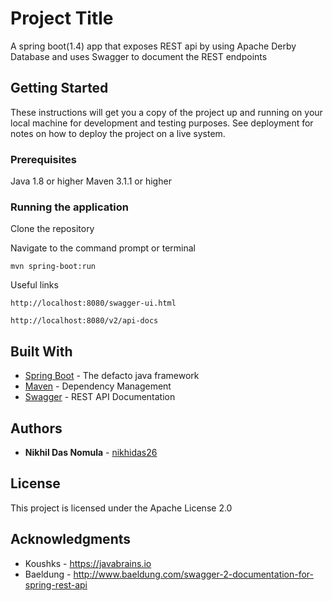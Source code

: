 # Project Title
A spring boot(1.4) app that exposes REST api by using Apache Derby Database and uses Swagger to document the REST endpoints

## Getting Started

These instructions will get you a copy of the project up and running on your local machine for development and testing purposes. See deployment for notes on how to deploy the project on a live system.

### Prerequisites

Java 1.8 or higher
Maven 3.1.1 or higher

### Running the application

Clone the repository

Navigate to the command prompt or terminal

```
mvn spring-boot:run
```

Useful links

```
http://localhost:8080/swagger-ui.html

http://localhost:8080/v2/api-docs

```

## Built With

* [Spring Boot](https://projects.spring.io/spring-boot/) - The defacto java framework
* [Maven](https://maven.apache.org/) - Dependency Management
* [Swagger](https://swagger.io) - REST API Documentation

## Authors

* **Nikhil Das Nomula** - [nikhidas26](https://github.com/nikhidas26)

## License

This project is licensed under the Apache License 2.0

## Acknowledgments

* Koushks - https://javabrains.io
* Baeldung - http://www.baeldung.com/swagger-2-documentation-for-spring-rest-api


